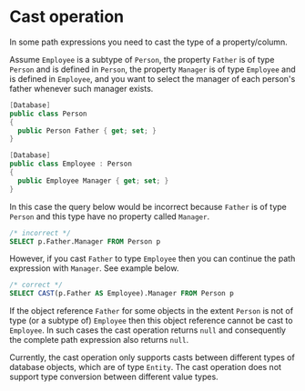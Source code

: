# Cast operation

In some path expressions you need to cast the type of a property/column.

Assume <code>Employee</code> is a subtype of <code>Person</code>, the property <code>Father</code> is of type <code>Person</code> and is defined in <code>Person</code>, the property <code>Manager</code> is of type <code>Employee</code> and is defined in <code>Employee</code>, and you want to select the manager of each person's father whenever such manager exists.

```cs
[Database]
public class Person
{
  public Person Father { get; set; }
}

[Database]
public class Employee : Person
{
  public Employee Manager { get; set; }
}
```

In this case the query below would be incorrect because <code>Father</code> is of type <code>Person</code> and this type have no property called <code>Manager</code>.

```sql
/* incorrect */
SELECT p.Father.Manager FROM Person p
```

However, if you cast <code>Father</code> to type <code>Employee</code> then you can continue the path expression with <code>Manager</code>. See example below.

```sql
/* correct */
SELECT CAST(p.Father AS Employee).Manager FROM Person p
```

If the object reference <code>Father</code> for some objects in the extent <code>Person</code> is not of type (or a subtype of) <code>Employee</code> then this object reference cannot be cast to <code>Employee</code>. In such cases the cast operation returns <code>null</code> and consequently the complete path expression also returns <code>null</code>.

Currently, the cast operation only supports casts between different types of database objects, which are of type <code>Entity</code>. The cast operation does not support type conversion between different value types.
